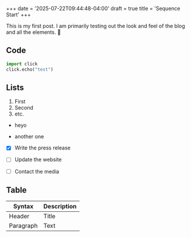 +++
date = '2025-07-22T09:44:48-04:00'
draft = true
title = 'Sequence Start'
+++

This is my first post. I am primarily testing out the look and feel of the blog and all the elements. 🥳

## Code

```python
import click
click.echo("test")
```

## Lists

1. First
1. Second
1. etc.

- heyo

- another one

- [x] Write the press release

- [ ] Update the website

- [ ] Contact the media

## Table

| Syntax | Description |
| ----------- | ----------- |
| Header | Title |
| Paragraph | Text |
